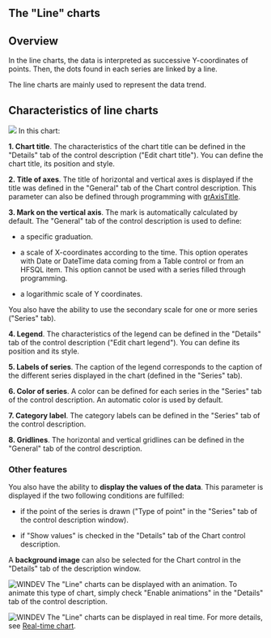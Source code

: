 


## The "Line" charts
			



<a name="NOTE1"></a>
<a name="NOTE1_1"></a>


## Overview
<a name="overview_ELTTEXTE000181"></a>
In the line charts, the data is interpreted as successive Y-coordinates of points. Then, the dots found in each series are linked by a line.

The line charts are mainly used to represent the data trend.



<a name="NOTE2"></a>
<a name="NOTE2_1"></a>


## Characteristics of line charts
<a name="characteristics_line_charts_ELTTEXTE000205"></a>

![](https://doc.pcsoft.fr/en-US/images/image.awp?langid=3&name=Genligne.gif&type=thumb)
In this chart:

**1. Chart title**. 
The characteristics of the chart title can be defined in the "Details" tab of the control description ("Edit chart title").
You can define the chart title, its position and style.

**2. Title of axes**. 
The title of horizontal and vertical axes is displayed if the title was defined in the "General" tab of the Chart control description. This parameter can also be defined through programming with [grAxisTitle](../WDLang3/3042057.md).

**3. Mark on the vertical axis**. 
The mark is automatically calculated by default. The "General" tab of the control description is used to define:

- a specific graduation.

- a scale of X-coordinates according to the time. This option operates with Date or DateTime data coming from a Table control or from an HFSQL item. This option cannot be used with a series filled through programming. 

- a logarithmic scale of Y coordinates.




You also have the ability to use the secondary scale for one or more series ("Series" tab).

**4. Legend**. 
The characteristics of the legend can be defined in the "Details" tab of the control description ("Edit chart legend").
You can define its position and its style.

**5. Labels of series**. 
The caption of the legend corresponds to the caption of the different series displayed in the chart (defined in the "Series" tab).

**6. Color of series**. 
A color can be defined for each series in the "Series" tab of the control description. An automatic color is used by default.

**7. Category label**. 
The category labels can be defined in the "Series" tab of the control description.

**8. Gridlines**. 
The horizontal and vertical gridlines can be defined in the "General" tab of the control description.
<a name="NOTE2_2"></a>


### Other features
<a name="other_features_ELTPARAGRAPHE000104"></a>

You also have the ability to **display the values of the data**. This parameter is displayed if the two following conditions are fulfilled:

- if the point of the series is drawn ("Type of point" in the "Series" tab of the control description window).  

- if "Show values" is checked in the "Details" tab of the Chart control description.


A **background image** can also be selected for the Chart control in the "Details" tab of the description window.

![WINDEV](https://doc.pcsoft.fr/ext/images/us/WD.png) The "Line" charts can be displayed with an animation. To animate this type of chart, simply check "Enable animations" in the "Details" tab of the control description.

![WINDEV](https://doc.pcsoft.fr/ext/images/us/WD.png) The "Line" charts can be displayed in real time. For more details, see [Real-time chart](../WDChamp/1000021037.md).



